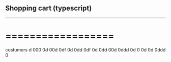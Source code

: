 ## Shopping cart (typescript)
---------------------------
==================
=================

costumers
d
000
0d
00d
0df
0d
0dd
0df
0d
0dd
00d
0ddd
0d
0
0d
0d
0ddd
0
